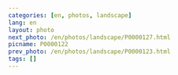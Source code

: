 ```yaml
---
categories: [en, photos, landscape]
lang: en
layout: photo
next_photo: /en/photos/landscape/P0000127.html
picname: P0000122
prev_photo: /en/photos/landscape/P0000123.html
tags: []
---
```

